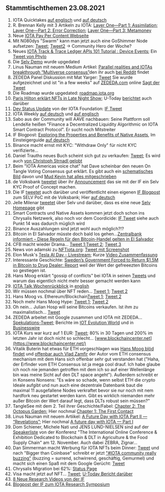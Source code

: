 ## Stammtischthemen 23.08.2021

1. IOTA Quicktakes [auf englisch](https://www.youtube.com/watch?v=M3Ft8dMAYPA) und [auf deutsch](https://www.youtube.com/watch?v=Tpbf62K_51A)
2. R. Brennan Kelly mit 3 Artikeln zu IOTA: [Layer One—Part 1: Assimilation](https://iologica.substack.com/p/assimilation); [Layer One—Part 2: Error Correction](https://iologica.substack.com/p/error-correction); [Layer One—Part 3: Metamoney](https://iologica.substack.com/p/metamoney)
3. Neue [IOTA Pay Per Content Webseite](https://pay-per-content.com/)
4. Mit N080dys "Swarm" kann man jetzt auch eine GoShimmer Node aufsetzen: [Tweet](https://twitter.com/TANGLEBAY/status/1427615608926003206?s=20); [Tweet2](https://twitter.com/TANGLEBAY/status/1429499542047793153?s=20) -> Community Hero der Woche?
5. Neues [IOTA Track & Trace Ledger APIs 101 Tutorial : Device Events](https://iotaledger.github.io/gtsc-track-trace/tutorial/track-trace-ledger-api-tutorial-101.html); Ein [Tweet von Phylo](https://twitter.com/Phylo79288735/status/1429593861106520073?s=20)
6. Die [Selv Demo](https://selv.iota.org/) wurde upgedated
7. Linus Nauman mit neuem Medium Artikel: [Parallel realities and IOTAs breakthrough “Multiverse consensus”](https://t.co/9Sx1bstI50?amp=1)den ihr auch [bei Reddit](https://www.reddit.com/r/CryptoCurrency/comments/p6qk3h/parallel_realities_and_iotas_breakthrough/) findet
8. ZEDEDA Panel Diskussion mit Mat Yarger: [Tweet](https://twitter.com/Mat_Yarger/status/1428091101345370117?s=20) Sie wurde aufgezeichnet und ist "in a few weeks" auf [ZEDEDA.com](https://zededa.com/transform/) online [Sagt der Tweet](https://twitter.com/defshepherd/status/1428102678132019202?s=20)
9. Die Roadmap wurde upgedated: [roadmap.iota.org](https://roadmap.iota.org/)
10. [Paris Hilton erklärt NFTs in Late Night Show](https://twitter.com/FallonTonight/status/1427849296506880002?s=20); U-Today [berichtet](https://u.today/paris-hilton-endorses-nfts-on-the-tonight-show-with-jimmy-fallon) auch darüber
11. [Dev Status Update](https://blog.iota.org/dev-status-update-august-2021/) von der IOTA Foundation: [IF Tweet](https://twitter.com/iota/status/1428344498053173253?s=19)
12. IOTA Weekly [auf deutsch](https://www.youtube.com/watch?v=uDQHy2Ro9QA&feature=youtu.be) und [auf englisch](https://www.youtube.com/watch?v=Ji77n4noZs0)
13. Sabo aus der Community will AAVE nachbauen: Seine Plattform soll LendeXe heißen "Finance a Decentralized Liquidity Algorithmic on IOTA Smart Contract Protocol". Er sucht noch Mitstreiter
14. IF Blogpost: [Exploring the Properties and Benefits of Native Assets](https://blog.iota.org/exploring-the-properties-and-benefits-of-native-assets/), Im Einsteigerguide [auf deutsch](https://iota-einsteiger-guide.de/iota-native-assets-eigenschaften-und-vorteile.html)
15. Binance macht ernst mit KYC: [](https://www.binance.com/en/amp/support/announcement/51bf294e26324211a4731ca998e110ca) "Withdraw Only" für nicht KYC verifizierte...
16. Daniel Trauths neues Buch scheint sich gut zu verkaufen: [Tweet](https://twitter.com/DanielTrauth/status/1428608916158623748?s=20); Es wird auch [von Christoph Strnadl gelobt](https://twitter.com/archimate/status/1429380030887497731?s=19) 
17. Beim "IOTA Americas voice chat" hat Dave scheinbar den neuen On Tangle Voting Consensus gut erklärt. Es gibt auch ein [schematisches Bild](https://twitter.com/adam_unchained/status/1428552989644574722?s=20) davon und [Mud Kevin hat alles mitgeschrieben](https://twitter.com/MudKevin/status/1428528852540616706?s=20)
18. de Volksbank [tweetet](https://twitter.com/devolksbank/status/1428640785830981637?s=20) über ihr [Announcement](https://innovatie.devolksbank.nl/cases/de-volksbank-werkt-aan-een-eerlijkere-data-economie-met-de-demo-selv/) das sie mit der IF ein Selv KYC Proof of Concept machen.
19. Die IF [tweetet](https://twitter.com/iota/status/1428648332767944709?s=20) auch darüber und veröffentlicht einen eigenen [IF Blogpost](https://blog.iota.org/iota-foundation-collaborates-with-de-volksbank-to-create-reusable-kyc-poc-on-selv/amp/?__twitter_impression=true) zum SELV PoC mit de Volksbank; Hier [auf deutsch](https://iota-einsteiger-guide.de/iota-selv-de-volksbank.html)
20. Jelle Milenar [tweetet](https://twitter.com/JelleFm/status/1428651484523159553?s=20) über Selv und darüber, dass es eine neue [Selv Homepage](https://selv.iota.org/) gibt
21. Smart Contracts und Native Assets kommen jetzt doch schon ins Chrysalis Netzwerk, also noch vor dem Coordicide: [IF Tweet](https://twitter.com/iota/status/1428704497992413185?s=20) siehe auch Punkt 14 was dadurch müglich wird
22. Binance Auszahlungen sind jetzt wohl auch möglich?!?
23. Bitcoin in El Salvador müsste doch bald los gehen...[Zentralbank informiert – Diese Regeln für den Bitcoin-Handel gelten in El Salvador](https://www.btc-echo.de/news/zentralbank-diese-regeln-fuer-den-bitcoin-handel-gelten-in-el-salvador-124354/)
24. CFB macht wieder Drama... [Tweet 1](https://twitter.com/c___f___b/status/1428718228075909122?s=20);[Tweet 2](https://twitter.com/c___f___b/status/1428744210740617221?s=20); [Tweet 3](https://twitter.com/c___f___b/status/1428980119704645637?s=20)
25. News von adamski zu [NFTiota.org](https://nftiota.org/): [Tweet mit Screenshot](https://twitter.com/Vrom14286662/status/1428962807735885828?s=20)
26. Elon Musk's [Tesla AI Day - Livestream](https://www.youtube.com/watch?v=11QXiJ8ORe8); Kurze [Video Zusammenfassung](https://www.youtube.com/watch?v=FRLEDCtgR6k)
27. Interessante Geschichte: [Sweden’s Government Forced to Return $1.5M in Bitcoin to Drug Dealer: Report](https://www.coindesk.com/swedens-government-forced-to-return-1-5m-in-bitcoin-to-drug-dealer-report) weil der Wert der gefreeezten Bitcoins so gestiegen ist.
28. Hans Moog erklärt "gossip of conflicts" bei IOTA in seinen [Tweets](https://twitter.com/hus_qy/status/1429215837701947397?s=19)  und warum das eigentlich nicht mehr besser gemacht werden kann
29. [IOTA Talk Wochenrückblick](https://www.iota-talk.com/index.php?article-amp/112-wochenr%C3%BCckblick-vom-15-bis-21-august-2021/&article%2F112-wochenr%C3%BCckblick-vom-15-bis-21-august-2021%2F=&__twitter_impression=true) in [english](https://www.iota-talk.com/index.php?article-amp/113-week-in-review-august-15th-to-21th-2021/&article%2F113-week-in-review-august-15th-to-21th-2021%2F=&__twitter_impression=true)
30. Wir müssen nochmal über NFT reden... [Tweet 1](https://twitter.com/justinsuntron/status/1429346110405890048?s=19); [Tweet 2](https://twitter.com/Buddyloveless/status/1429490033975832579?s=19)
31. Hans Moog vs. Ethereum/Blockchain[Tweet 1](https://twitter.com/hus_qy/status/1429561099419009026?s=19); [Tweet 2](https://twitter.com/hus_qy/status/1429561144302313477?s=19)
32. Noch mehr Hans Moog Hype: [Tweet 1](https://twitter.com/hus_qy/status/1429450711943745545?s=19); [Tweet 2](https://twitter.com/hus_qy/status/1429450228629921797?s=19) 
33. Oh nein... Julian Hosp will seine Bitcoins verkaufen. Ist ihm zu maximalistisch... [Tweet](https://twitter.com/julianhosp/status/1429705030198648833?s=20)
34. ZEDEDA arbeitet mit Google zusammen und IOTA mit ZEDEDA... [Spekulations-Tweet](https://twitter.com/wasimofnazareth/status/1429669548064534529?s=20); Berichte im [IOT Evolution World](https://www.iotevolutionworld.com/iot/articles/449482-zededa-collaborates-with-google-others-modernize-critical-infrastructure.htm) und in [Businesswire](https://www.businesswire.com/news/home/20210715005165/en/ZEDEDA-Joins-Initiative-to-Deliver-Applications-to-the-Distributed-Edge-with-Google--and-Anthos)
35. IOTA Kurs war kurz auf 1 EUR: [Tweet](https://twitter.com/Vrom14286662/status/1429672730937511938?s=20); 80% in 30 Tagen und 200% im letzten Jahr ist doch nicht so schlecht... [www.blockchaincenter.net](https://www.blockchaincenter.net/)
36. Vitalik Buterin hat etwas für ETH vorgeschlagen was [Hans Moog blöd findet](https://twitter.com/hus_qy/status/1429051615781265411?s=20) und [offenbar auch Vlad Zamfir](https://twitter.com/VladZamfir/status/1428974961046298630?s=20) der Autor vom ETH consensus mechanism mit dem Hans sich offenbar sehr gut verstanden hat ("Haha, der Erfinder vom ETH Consensus ist ja mega cool drauf. Ich habe glaube ich noch nie jemanden getroffen mit dem ich so auf einer Wellenlänge bin was meine Sicht auf den DLT space angeht"). Außerdem schreibt er in Konsens Nonsens: "Es wäre so schade, wenn selbst ETH die crypto Ideale aufgibt und nun auch eine dezentrale Datenbank baut die maximal 11 ausgefallene Nodes verkraftet bevor sie nur noch mit nem hardfork neu gestartet werden kann. Gibt es wirklich niemanden mehr außer Bitcoin der Wert darauf legt, dass DLTs robust sein müssen?"
37. TangleSee mit dem 2. Teil ihrer Geschichte/Fabel: [Chapter 2: The Octopus Garden](https://medium.com/@tangleseastory/chapter-2-the-octopus-garden-15868085fcd5); Hier nochmal [Chapter 1: The First Contact](https://medium.com/@tangleseastory/chapter-1-the-first-contact-607b031bccc4)
38. Linus Nauman mit neuem Artiikel: [A Future Day with IOTA Part II — “Revelations”](https://medium.com/@linus.naumann/a-future-day-with-iota-part-ii-revelations-c3926202f3c4); Hier nochmal [A future day with IOTA — Part I](https://medium.com/@linus.naumann/a-future-day-with-iota-part-i-239c16a011f3)
39. Dom Schiener, Michele Nati und JENS LUND-NIELSEN sind auf der [Speakerliste](https://agri-d.org/#speaker) von der Konferenz "The International Online Conference & Exhibition Dedicated to Blockchain & DLT in Agriculture & the Food Supply Chain" am 12. November. Auch dabei ZEBRA, Zignar...
40. Dan Simmerman macht Werbung für IOTA NFTs beim Dinner: [Tweet](https://twitter.com/DanSimerman/status/1429329223202877451?s=20) und nach "Bigger than Coinbase" schreibt er jetzt ["#IOTA community really buzzing"](https://twitter.com/DanSimerman/status/1428831679787974668?s=20) (buzzing = surrend, schwirrend, geschäftig, Gemurmel) und macht sich einen Spaß mit dem Google Gerücht: [Tweet](https://twitter.com/DanSimerman/status/1429581632495816711?s=20)
41. Chrysalis Migration bei 62%: [Status Page](https://chrysalis.iota.org/status)
42. Visa macht jetzt auf NFT... [Tweet](https://twitter.com/VisaNews/status/1429745230023208969?s=19); [U-Today Bericht darüber](https://u.today/visa-head-of-crypto-crypto-addresses-might-become-as-important-as-mailing-address?amp&__twitter_impression=true) 
43. [8 Neue Research Videos von der IF](https://youtube.com/c/IOTAFoundation) 
45. [Blogpost der IF zum IOTA Research Symposium](https://blog.iota.org/iota-research-symposium-2021/) 
